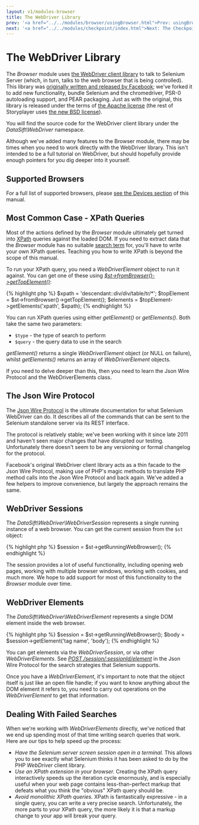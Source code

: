 ```yaml
---
layout: v1/modules-browser
title: The WebDriver Library
prev: '<a href="../../modules/browser/usingBrowser.html">Prev: usingBrowser()</a>'
next: '<a href="../../modules/checkpoint/index.html">Next: The Checkpoint Module</a>'
---
```


# The WebDriver Library

The _Browser_ module uses [the WebDriver client library](https://github.com/datasift/php_webdriver/) to talk to Selenium Server (which, in turn, talks to the web browser that is being controlled).  This library was [originally written and released by Facebook](https://github.com/facebook/php-webdriver); we've forked it to add new functionality, bundle Selenium and the chromedriver, PSR-0 autoloading support, and PEAR packaging.
Just as with the original, this library is released under the terms of [the Apache license](http://opensource.org/licenses/Apache-2.0) (the rest of Storyplayer uses [the new BSD license](http://opensource.org/licenses/BSD-3-Clause)).

You will find the source code for the WebDriver client library under the _DataSift\WebDriver_ namespace.

Although we've added many features to the Browser module, there may be times when you need to work directly with the WebDriver library.  This isn't intended to be a full tutorial on WebDriver, but should hopefully provide enough pointers for you dig deeper into it yourself.

## Supported Browsers

For a full list of supported browsers, please [see the Devices section](../../devices/index.html) of this manual.

## Most Common Case - XPath Queries

Most of the actions defined by the _Browser_ module ultimately get turned into [XPath](http://www.w3.org/TR/xpath/) queries against the loaded DOM.  If you need to extract data that the _Browser_ module has no suitable [search term](searching-the-dom.html) for, you'll have to write your own XPath queries.  Teaching you how to write XPath is beyond the scope of this manual.

To run your XPath query, you need a _WebDriverElement_ object to run it against.  You can get one of these using _[$st->fromBrowser()->getTopElement()](fromBrowser.html#gettopelement)_:

{% highlight php %}
$xpath = 'descendant::div/div/table/tr/*';
$topElement = $st->fromBrowser()->getTopElement();
$elements = $topElement->getElements('xpath', $xpath);
{% endhighlight %}

You can run XPath queries using either _getElement()_ or _getElements()_. Both take the same two parameters:

* `$type` - the type of search to perform
* `$query` - the query data to use in the search

_getElement()_ returns a single _WebDriverElement_ object (or NULL on failure), whilst _getElements()_ returns an array of _WebDriverElement_ objects.

If you need to delve deeper than this, then you need to learn the Json Wire Protocol and the WebDriverElements class.

## The Json Wire Protocol

The [Json Wire Protocol](https://code.google.com/p/selenium/wiki/JsonWireProtocol) is the ultimate documentation for what Selenium WebDriver can do.  It describes all of the commands that can be sent to the Selenium standalone server via its REST interface.

The protocol is relatively stable; we've been working with it since late 2011 and haven't seen major changes that have disrupted our testing.  Unfortunately there doesn't seem to be any versioning or formal changelog for the protocol.

Facebook's original WebDriver client library acts as a thin facade to the Json Wire Protocol, making use of PHP's magic methods to translate PHP method calls into the Json Wire Protocol and back again.  We've added a few helpers to improve convenience, but largely the approach remains the same.

## WebDriver Sessions

The _DataSift\WebDriver\WebDriverSession_ represents a single running instance of a web browser.  You can get the current session from the `$st` object:

{% highlight php %}
$session = $st->getRunningWebBrowser();
{% endhighlight %}

The session provides a lot of useful functionality, including opening web pages, working with multiple browser windows, working with cookies, and much more.  We hope to add support for most of this functionality to the _Browser_ module over time.

## WebDriver Elements

The _DataSift\WebDriver\WebDriverElement_ represents a single DOM element inside the web browser.

{% highlight php %}
$session = $st->getRunningWebBrowser();
$body = $session->getElement('tag name', 'body');
{% endhighlight %}

You can get elements via the _WebDriverSession_, or via other _WebDriverElements_.  See _[POST /session/:sessionId/element](https://code.google.com/p/selenium/wiki/JsonWireProtocol#POST_/session/:sessionId/element)_ in the Json Wire Protocol for the search strategies that Selenium supports.

Once you have a _WebDriverElement_, it's important to note that the object itself is just like an open file handle; if you want to know anything about the DOM element it refers to, you need to carry out operations on the _WebDriverElement_ to get that information.

## Dealing With Failed Searches

When we're working with _WebDriverElements_ directly, we've noticed that we end up spending most of that time writing search queries that work.  Here are our tips to help speed up the process:

* _Have the Selenium server screen session open in a terminal._ This allows you to see exactly what Selenium thinks it has been asked to do by the PHP _WebDriver_ client library.
* _Use an XPath extension in your browser._ Creating the XPath query interactively speeds up the iteration cycle enormously, and is especially useful when your web page contains less-than-perfect markup that defeats what you think the "obvious" XPath query should be.
* _Avoid monolithic XPath queries._ XPath is fantastically expressive - in a single query, you can write a very precise search.  Unfortunately, the more parts to your XPath query, the more likely it is that a markup change to your app will break your query.
